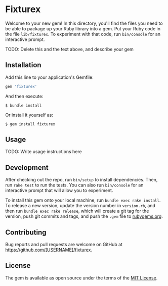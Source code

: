 # Fixturex

Welcome to your new gem! In this directory, you'll find the files you need to be able to package up your Ruby library into a gem. Put your Ruby code in the file `lib/fixturex`. To experiment with that code, run `bin/console` for an interactive prompt.

TODO: Delete this and the text above, and describe your gem

## Installation

Add this line to your application's Gemfile:

```ruby
gem 'fixturex'
```

And then execute:

    $ bundle install

Or install it yourself as:

    $ gem install fixturex

## Usage

TODO: Write usage instructions here

## Development

After checking out the repo, run `bin/setup` to install dependencies. Then, run `rake test` to run the tests. You can also run `bin/console` for an interactive prompt that will allow you to experiment.

To install this gem onto your local machine, run `bundle exec rake install`. To release a new version, update the version number in `version.rb`, and then run `bundle exec rake release`, which will create a git tag for the version, push git commits and tags, and push the `.gem` file to [rubygems.org](https://rubygems.org).

## Contributing

Bug reports and pull requests are welcome on GitHub at https://github.com/[USERNAME]/fixturex.


## License

The gem is available as open source under the terms of the [MIT License](https://opensource.org/licenses/MIT).

